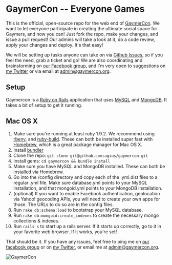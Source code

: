 GaymerCon -- Everyone Games
===========================
This is the official, open-source repo for the web end of [GaymerCon](http://www.gaymercon.org). We want to let everyone participate in creating the ultimate social space for Gaymers, and now you can! Just fork the repo, make your changes, and issue a pull request! Our admins will take a look at it, do a code review, apply your changes and deploy. It's that easy!

We will be setting up tasks anyone can take on via [Github Issues](https://github.com/agius/gaymercon/issues), so if you feel the need, grab a ticket and go! We are also coordinating and brainstorming on [our Facebook group](https://www.facebook.com/groups/gaymerconnect/), and I'm very open to suggestions on [my Twitter](http://twitter.com/agius) or via email at <admin@gaymercon.org>.

Setup
-----
Gaymercon is a [Ruby on Rails](http://guides.rubyonrails.org/) application that uses [MySQL](http://dev.mysql.com/doc/refman/5.1/en/index.html) and [MongoDB](http://www.mongodb.org/display/DOCS/Home;jsessionid=859A75B226E69E7A4D2829753253B330). It takes a bit of setup to get it running.

Mac OS X
--------
1. Make sure you're running at least ruby 1.9.2. We recommend using [rbenv](https://github.com/sstephenson/rbenv), and [ruby-build](https://github.com/sstephenson/ruby-build). These can both be installed super fast with [Homebrew](http://mxcl.github.com/homebrew/), which is a great package manager for Mac OS X.
2. Install [bundler](http://gembundler.com/)
3. Clone the repo: `git clone git@github.com:agius/gaymercon.git`
4. Install gems: `cd gaymercon && bundle install`
5. Make sure you have MySQL and MongoDB installed. These can both be installed via Homebrew.
6. Go into the /config directory and copy each of the .yml.dist files to a regular .yml file. Make sure database.yml points to your MySQL installation, and that mongoid.yml points to your MongoDB installation. 
7. (optional) If you want to enable Facebook authentication, geolocation via Yahoo! geocoding APIs, you will need to create your own apps for those. The URLs to do so are in the config files.
8. Run `rake db:schema:load` to bootstrap your MySQL database.
9. Run `rake db:mongoid:create_indexes` to create the necessary mongo collections & indexes.
10. Run `rails s` to start up a rails server. If it starts up correctly, go to it in your favorite web browser. If it works, you're set!

That should be it. If you have any issues, feel free to ping me on [our facebook group](https://www.facebook.com/groups/gaymerconnect/) or on [my Twitter](http://twitter.com/agius), or email me at <admin@gaymercon.org>.

![GaymerCon](http://gaymercon.org/img/gaymercon-feature-bg.png)